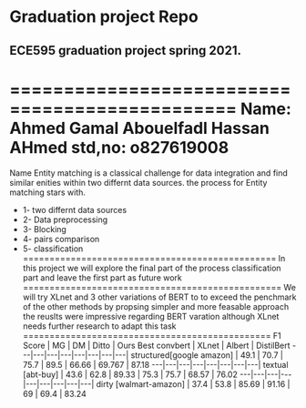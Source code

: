 # Graduation project Repo 
## ECE595 graduation project spring 2021.
===============================================
__Name:__ __Ahmed Gamal Abouelfadl Hassan AHmed__
__std,no:__ o827619008
===============================================
Name Entity matching is a classical challenge for data integration and find similar enities within two differnt data sources. 
the process for Entity matching stars with.
- 1- two differnt data sources 
- 2- Data preprocessing 
- 3- Blocking 
- 4- pairs comparison 
- 5- classification 
================================================
In this project we will explore the final part of the process classification part and leave the first part as future work 
=================================================
We will try XLnet and 3 other variations of BERT to to exceed the penchmark of the other methods by propsing simpler and more feasable approach 
the reuslts were impressive regarding BERT varation although XLnet needs further research to adapt this task 
===============================================
 F1 Score | MG | DM | Ditto | Ours Best convbert | XLnet | Albert | DistilBert
 ---|---|---|---|---|---|---|---|
structured[google amazon] | 49.1 | 70.7 | 75.7 | 89.5 | 66.66 | 69.767 | 87.18
---|---|---|---|---|---|---|---|
textual [abt-buy] | 43.6 | 62.8 | 89.33 | 75.3 | 75.7 | 68.57 | 76.02
---|---|---|---|---|---|---|---|---|
dirty [walmart-amazon] | 37.4 | 53.8 | 85.69 | 91.16 | 69 | 69.4 | 83.24

